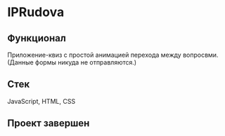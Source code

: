 # IPRudova

## Функционал
Приложение-квиз c простой анимацией перехода между вопросвми. (Данные формы никуда не отправляются.)

## Стек
JavaScript, HTML, CSS

## Проект завершен
